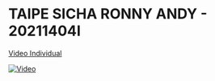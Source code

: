 # TAIPE SICHA RONNY ANDY - 20211404I

[Video Individual](https://www.youtube.com/watch?v=sBv3jDnhhQE)

[![Video](https://img.youtube.com/vi/sBv3jDnhhQE/0.jpg)](https://www.youtube.com/watch?v=sBv3jDnhhQE)
